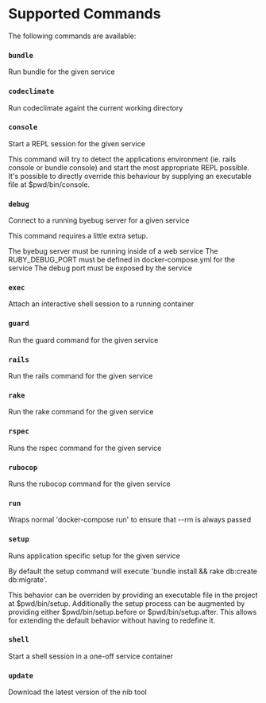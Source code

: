 
# Supported Commands

The following commands are available:


### `bundle`

Run bundle for the given service




### `codeclimate`

Run codeclimate againt the current working directory




### `console`

Start a REPL session for the given service

This command will try to detect the applications environment (ie. rails console or bundle console)
and start the most appropriate REPL possible. It's possible to directly override this behaviour by
supplying an executable file at $pwd/bin/console.


### `debug`

Connect to a running byebug server for a given service

This command requires a little extra setup.

  The byebug server must be running inside of a web service
   The RUBY_DEBUG_PORT must be defined in docker-compose.yml for the service
    The debug port must be exposed by the service


### `exec`

Attach an interactive shell session to a running container




### `guard`

Run the guard command for the given service




### `rails`

Run the rails command for the given service




### `rake`

Run the rake command for the given service




### `rspec`

Runs the rspec command for the given service




### `rubocop`

Runs the rubocop command for the given service




### `run`

Wraps normal 'docker-compose run' to ensure that --rm is always passed




### `setup`

Runs application specific setup for the given service

By default the setup command will execute 'bundle install && rake db:create db:migrate'.

This behavior can be overriden by providing an executable file in the project at $pwd/bin/setup.
Additionally the setup process can be augmented by providing either $pwd/bin/setup.before or
$pwd/bin/setup.after. This allows for extending the default behavior without having to redefine it.


### `shell`

Start a shell session in a one-off service container




### `update`

Download the latest version of the nib tool



